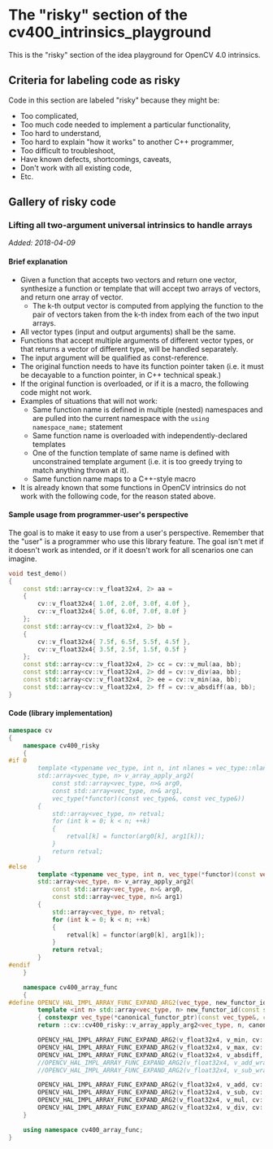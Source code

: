 # The "risky" section of the cv400_intrinsics_playground

This is the "risky" section of the idea playground for OpenCV 4.0 intrinsics.

## Criteria for labeling code as risky

Code in this section are labeled "risky" because they might be:

 * Too complicated,
 * Too much code needed to implement a particular functionality,
 * Too hard to understand,
 * Too hard to explain "how it works" to another C++ programmer,
 * Too difficult to troubleshoot,
 * Have known defects, shortcomings, caveats,
 * Don't work with all existing code,
 * Etc.

## Gallery of risky code

### Lifting all two-argument universal intrinsics to handle arrays

*Added: 2018-04-09*

#### Brief explanation

 * Given a function that accepts two vectors and return one vector, synthesize a function or template that will accept two arrays of vectors, and return one array of vector.
   * The k-th output vector is computed from applying the function to the pair of vectors taken from the k-th index from each of the two input arrays.
 * All vector types (input and output arguments) shall be the same.
 * Functions that accept multiple arguments of different vector types, or that returns a vector of different type, will be handled separately.
 * The input argument will be qualified as const-reference.
 * The original function needs to have its function pointer taken (i.e. it must be decayable to a function pointer, in C++ technical speak.)
 * If the original function is overloaded, or if it is a macro, the following code might not work.
 * Examples of situations that will not work:
   * Same function name is defined in multiple (nested) namespaces and are pulled into the current namespace with the ```using namespace_name;``` statement
   * Same function name is overloaded with independently-declared templates
   * One of the function template of same name is defined with unconstrained template argument (i.e. it is too greedy trying to match anything thrown at it).
   * Same function name maps to a C++-style macro
 * It is already known that some functions in OpenCV intrinsics do not work with the following code, for the reason stated above.

#### Sample usage from programmer-user's perspective

The goal is to make it easy to use from a user's perspective. Remember that the "user" is a programmer who use this library feature. The goal isn't met if it doesn't work as intended, or if it doesn't work for all scenarios one can imagine.

```cpp
void test_demo()
{
    const std::array<cv::v_float32x4, 2> aa =
    {
        cv::v_float32x4{ 1.0f, 2.0f, 3.0f, 4.0f },
        cv::v_float32x4{ 5.0f, 6.0f, 7.0f, 8.0f }
    };
    const std::array<cv::v_float32x4, 2> bb =
    {
        cv::v_float32x4{ 7.5f, 6.5f, 5.5f, 4.5f },
        cv::v_float32x4{ 3.5f, 2.5f, 1.5f, 0.5f }
    };
    const std::array<cv::v_float32x4, 2> cc = cv::v_mul(aa, bb);
    const std::array<cv::v_float32x4, 2> dd = cv::v_div(aa, bb);
    const std::array<cv::v_float32x4, 2> ee = cv::v_min(aa, bb);
    const std::array<cv::v_float32x4, 2> ff = cv::v_absdiff(aa, bb);
}
```

#### Code (library implementation)

```cpp
namespace cv
{
    namespace cv400_risky
    {
#if 0
        template <typename vec_type, int n, int nlanes = vec_type::nlanes>
        std::array<vec_type, n> v_array_apply_arg2(
            const std::array<vec_type, n>& arg0,
            const std::array<vec_type, n>& arg1,
            vec_type(*functor)(const vec_type&, const vec_type&))
        {
            std::array<vec_type, n> retval;
            for (int k = 0; k < n; ++k)
            {
                retval[k] = functor(arg0[k], arg1[k]);
            }
            return retval;
        }
#else
        template <typename vec_type, int n, vec_type(*functor)(const vec_type&, const vec_type&), int nlanes = vec_type::nlanes>
        std::array<vec_type, n> v_array_apply_arg2(
            const std::array<vec_type, n>& arg0,
            const std::array<vec_type, n>& arg1)
        {
            std::array<vec_type, n> retval;
            for (int k = 0; k < n; ++k)
            {
                retval[k] = functor(arg0[k], arg1[k]);
            }
            return retval;
        }
#endif
    }

    namespace cv400_array_func
    {
#define OPENCV_HAL_IMPL_ARRAY_FUNC_EXPAND_ARG2(vec_type, new_functor_id, canonical_functor_id) \
        template <int n> std::array<vec_type, n> new_functor_id(const std::array<vec_type, n>& arg0, const std::array<vec_type, n>& arg1) \
        { constexpr vec_type(*canonical_functor_ptr)(const vec_type&, const vec_type&) = canonical_functor_id; \
        return ::cv::cv400_risky::v_array_apply_arg2<vec_type, n, canonical_functor_ptr>(arg0, arg1); }

        OPENCV_HAL_IMPL_ARRAY_FUNC_EXPAND_ARG2(v_float32x4, v_min, cv::hal_baseline::v_min);
        OPENCV_HAL_IMPL_ARRAY_FUNC_EXPAND_ARG2(v_float32x4, v_max, cv::hal_baseline::v_max);
        OPENCV_HAL_IMPL_ARRAY_FUNC_EXPAND_ARG2(v_float32x4, v_absdiff, cv::hal_baseline::v_absdiff);
        //OPENCV_HAL_IMPL_ARRAY_FUNC_EXPAND_ARG2(v_float32x4, v_add_wrap, cv::hal_baseline::v_add_wrap); // wraparound is meaningless for float32.
        //OPENCV_HAL_IMPL_ARRAY_FUNC_EXPAND_ARG2(v_float32x4, v_sub_wrap, cv::hal_baseline::v_sub_wrap);

        OPENCV_HAL_IMPL_ARRAY_FUNC_EXPAND_ARG2(v_float32x4, v_add, cv::hal_baseline::operator+);
        OPENCV_HAL_IMPL_ARRAY_FUNC_EXPAND_ARG2(v_float32x4, v_sub, cv::hal_baseline::operator-);
        OPENCV_HAL_IMPL_ARRAY_FUNC_EXPAND_ARG2(v_float32x4, v_mul, cv::hal_baseline::operator*);
        OPENCV_HAL_IMPL_ARRAY_FUNC_EXPAND_ARG2(v_float32x4, v_div, cv::hal_baseline::operator/);
    }

    using namespace cv400_array_func;
}
```
